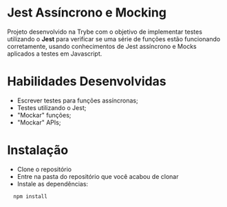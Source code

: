 # Jest Assíncrono e Mocking
Projeto desenvolvido na Trybe com o objetivo de implementar testes utilizando o **Jest** para verificar se uma série de funções estão funcionando corretamente, usando conhecimentos de Jest assíncrono e Mocks aplicados a testes em Javascript.


# Habilidades Desenvolvidas
- Escrever testes para funções assíncronas;
- Testes utilizando o Jest;
- "Mockar" funções;
- "Mockar" APIs;

# Instalação

- Clone o repositório
- Entre na pasta do repositório que você acabou de clonar
- Instale as dependências:
```bash 
  npm install
```
